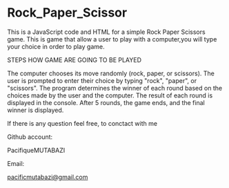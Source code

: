 # Rock_Paper_Scissor

This is a JavaScript  code and HTML  for a simple Rock Paper Scissors game. This is game that allow a user to play with a computer,you will type your choice in order to play game.

STEPS HOW GAME ARE GOING TO BE PLAYED


The computer chooses its move randomly (rock, paper, or scissors).
The user is prompted to enter their choice by typing "rock", "paper", or "scissors".
The program determines the winner of each round based on the choices made by the user and the computer.
The result of each round is displayed in the console.
After 5 rounds, the game ends, and the final winner is displayed.

If there is any question feel free, to conctact with me

Github account:

PacifiqueMUTABAZI


Email:


pacificmutabazi@gmail.com